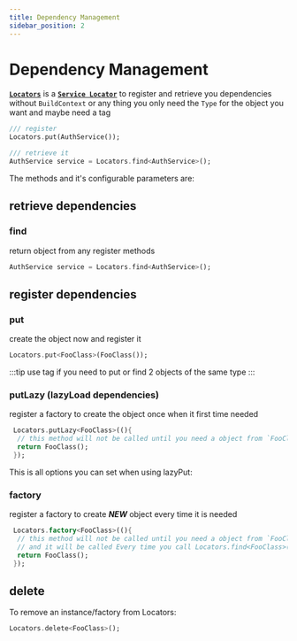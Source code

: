 ```yaml
---
title: Dependency Management
sidebar_position: 2
---
```


# Dependency Management

[**`Locators`**](https://pub.dev/pacakges/locators) is a [**`Service Locator`**](https://en.wikipedia.org/wiki/Service_locator_pattern) to register and retrieve you dependencies without `BuildContext` or any thing you only need the `Type` for the object you want and maybe need a tag

```dart
/// register
Locators.put(AuthService());

/// retrieve it
AuthService service = Locators.find<AuthService>();
```

The methods and it's configurable parameters are:

## retrieve dependencies

### find

return object from any register methods

```dart
AuthService service = Locators.find<AuthService>();
```

## register dependencies

### put

create the object now and register it

```dart
Locators.put<FooClass>(FooClass());
```

:::tip use tag if you need to put or find 2 objects of the same type
:::

### putLazy (lazyLoad dependencies)

register a factory to create the object once when it first time needed

```dart
 Locators.putLazy<FooClass>((){
  // this method will not be called until you need a object from `FooClass` and it will be called once
  return FooClass();
 });
```

This is all options you can set when using lazyPut:

### factory

register a factory to create **_NEW_** object every time it is needed

```dart
 Locators.factory<FooClass>((){
  // this method will not be called until you need a object from `FooClass`
  // and it will be called Every time you call Locators.find<FooClass>()
  return FooClass();
 });
```

## delete

To remove an instance/factory from Locators:

```dart
Locators.delete<FooClass>();
```
